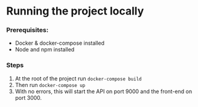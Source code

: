 # Running the project locally

### Prerequisites:

- Docker & docker-compose installed
- Node and npm installed

### Steps

1. At the root of the project run `docker-compose build`
2. Then run `docker-compose up`
3. With no errors, this will start the API on port 9000 and the front-end on port 3000.
